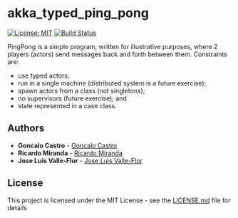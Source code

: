 # akka_typed_ping_pong

[![License: MIT](https://img.shields.io/badge/License-MIT-yellow.svg)](https://opensource.org/licenses/MIT)
[![Build Status](https://travis-ci.com/ricardomiranda/akka_typed_ping_pong.svg?branch=master)](https://travis-ci.com/ricardomiranda/akka_typed_ping_pong)

PingPong is a simple program, written for illustrative purposes, where 2 players (actors) send messages back and forth between them. Constraints are:
* use typed actors;
* run in a single machine (distributed system is a future exercise);
* spawn actors from a class (not singletons);
* no supervisors (future exercise); and
* state represented in a case class.

## Authors
* **Goncalo Castro** - [Goncalo Castro](https://github.com/goncaloccastro)
* **Ricardo Miranda** - [Ricardo Miranda](https://github.com/ricardomiranda)
* **Jose Luis Valle-Flor** - [Jose Luis Valle-Flor](https://github.com/joseluisvf)

## License
This project is licensed under the MIT License - see the [LICENSE.md](LICENSE.md) file for details
